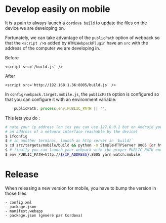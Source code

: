 Develop easily on mobile
=====================

It is a pain to always launch a `cordova build` to update the files
on the device we are developing on.

Fortunately, we can take advantage of the `publicPath` option of webpack so that
the `<script />`s added by `HTMLWebpackPlugin` have an `src` with the address
of the computer we are developing in.

Before

```
<script src='/build.js' />
```

After

```
<script src='http://192.168.1.36:8005/build.js' />
```

In `config/webpack.target.mobile.js`, the `publicPath` option is configured
so that you can configure it with an environment variable: 

```javascript
    publicPath: process.env.PUBLIC_PATH || '',
```

This lets you do :

```bash
# note your ip address (on ios you can use 127.0.0.1 but on Android you must get
# an address of a network interface reachable by the device)
$ ifconfig
$ # in another terminal, launch an http server in `build/`
$ cd src/targets/mobile/build && python -m SimpleHTTPServer 8005 (or http-server from npm\'s http-server)
$ # finally you can launch your webpack with the proper PUBLIC_PATH env variable
$ env PUBLIC_PATH=http://${IP_ADDRESS}:8005 yarn watch:mobile
```

Release
=======

When releasing a new version for mobile, you have to bump the version in those files.

```
- config.xml
- package.json
- manifest.webapp
- package.json (généré par Cordova)
```


